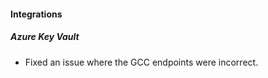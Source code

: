 
#### Integrations

##### Azure Key Vault

- Fixed an issue where the GCC endpoints were incorrect.
